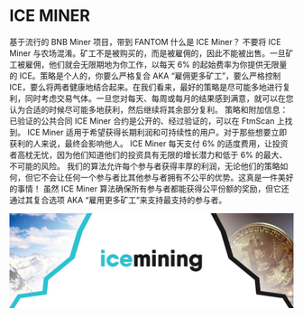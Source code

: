 # ICE MINER

基于流行的 BNB Miner 项目，带到 FANTOM 什么是 ICE Miner？
不要将 ICE Miner 与农场混淆。矿工不是被购买的，而是被雇佣的，因此不能被出售。一旦矿工被雇佣，他们就会无限期地为你工作，以每天 6% 的起始费率为你提供无限量的 ICE。策略是个人的，你要么严格复合 AKA “雇佣更多矿工”，要么严格控制 ICE，要么将两者健康地结合起来。在我们看来，最好的策略是尽可能多地进行复利，同时考虑交易气体。一旦您对每天、每周或每月的结果感到满意，就可以在您认为合适的时候尽可能多地获利，然后继续将其余部分复利。
策略和附加信息：
已验证的公共合同
ICE Miner 合约是公开的、经过验证的，可以在 FtmScan 上找到。
ICE Miner 适用于希望获得长期利润和可持续性的用户。对于那些想要立即获利的人来说，最终会影响他人。
ICE Miner 每天支付 6% 的适度费用，让投资者高枕无忧，因为他们知道他们的投资具有无限的增长潜力和低于 6% 的最大、不可能的风险。
我们的算法允许每个参与者获得丰厚的利润，无论他们的策略如何，但它不会让任何一个参与者比其他参与者拥有不公平的优势。这真是一件美好的事情！
虽然 ICE Miner 算法确保所有参与者都能获得公平份额的奖励，但它还通过其复合选项 AKA “雇用更多矿工”来支持最支持的参与者。

![1500x500](1500x500.jpg)


